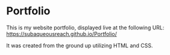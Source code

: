 # Portfolio
This is my website portfolio, displayed live at the following URL: 
<a href="https://subaqueousreach.github.io/Portfolio/" target="_blank">https://subaqueousreach.github.io/Portfolio/</a>

It was created from the ground up utilizing HTML and CSS.
